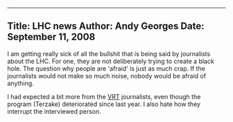 -----
Title:  LHC news
Author: Andy Georges
Date: September 11, 2008
----







I am getting really sick of all the bullshit that is being said by
journalists about the LHC. For one, they are not deliberately trying to
create a black hole. The question why people are 'afraid' is just as
much crap. If the journalists would not make so much noise, nobody would
be afraid of anything.


I had expected a bit more from the [VRT](http://www.vrt.be/)
journalists, even though the program (Terzake) deteriorated since last
year. I also hate how they interrupt the interviewed person.




